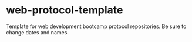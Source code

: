 # web-protocol-template
Template for web development bootcamp protocol repositories. Be sure to change dates and names.
